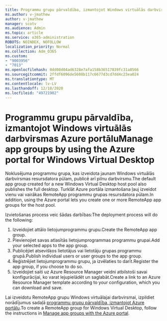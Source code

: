 ```yaml
---
title: Programmu grupu pārvaldība, izmantojot Windows virtuālās darbvirsmas Azure portālu
ms.author: v-jmathew
author: v-jmathew
manager: scotv
ms.audience: Admin
ms.topic: article
ms.service: o365-administration
ROBOTS: NOINDEX, NOFOLLOW
localization_priority: Normal
ms.collection: Adm_O365
ms.custom:
- "9003956"
- "7013"
ms.openlocfilehash: 0dd08d04ad6328e7afa158b36517839fc31a8566
ms.sourcegitcommit: 2ffdf6096de5608b117c6677d3cd7dd4c23ea024
ms.translationtype: MT
ms.contentlocale: lv-LV
ms.lasthandoff: 12/18/2020
ms.locfileid: "49721902"
---
```

# <a name="manage-app-groups-by-using-the-azure-portal-for-windows-virtual-desktop"></a><span data-ttu-id="2faaf-102">Programmu grupu pārvaldība, izmantojot Windows virtuālās darbvirsmas Azure portālu</span><span class="sxs-lookup"><span data-stu-id="2faaf-102">Manage app groups by using the Azure portal for Windows Virtual Desktop</span></span>

<span data-ttu-id="2faaf-103">Noklusējuma programmu grupa, kas izveidota jaunam Windows virtuālās darbvirsmas resursdatora pūlam, publicē arī pilnu darbvirsmu.</span><span class="sxs-lookup"><span data-stu-id="2faaf-103">The default app group created for a new Windows Virtual Desktop host pool also publishes the full desktop.</span></span> <span data-ttu-id="2faaf-104">Turklāt Azure portāla izmantošana ļauj izveidot vienu vai vairākas RemoteApp programmu grupas resursdatora pūlam.</span><span class="sxs-lookup"><span data-stu-id="2faaf-104">In addition, using the Azure portal lets you create one or more RemoteApp app groups for the host pool.</span></span>

<span data-ttu-id="2faaf-105">Izvietošanas process veic šādas darbības:</span><span class="sxs-lookup"><span data-stu-id="2faaf-105">The deployment process will do the following:</span></span>

1. <span data-ttu-id="2faaf-106">Izveidojiet attālo lietojumprogrammu grupu.</span><span class="sxs-lookup"><span data-stu-id="2faaf-106">Create the RemoteApp app group.</span></span>
2. <span data-ttu-id="2faaf-107">Pievienojiet savas atlasītās lietojumprogrammas programmu grupai.</span><span class="sxs-lookup"><span data-stu-id="2faaf-107">Add your selected apps to the app group.</span></span>
3. <span data-ttu-id="2faaf-108">Publicējiet atsevišķos lietotājus vai lietotāju grupas programmu grupā.</span><span class="sxs-lookup"><span data-stu-id="2faaf-108">Publish individual users or user groups to the app group.</span></span>
4. <span data-ttu-id="2faaf-109">Reģistrējiet lietojumprogrammu grupu, ja izvēlaties to darīt.</span><span class="sxs-lookup"><span data-stu-id="2faaf-109">Register the app group, if you choose to do so.</span></span>
5. <span data-ttu-id="2faaf-110">Izveidojiet saiti uz Azure Resource Manager veidni atbilstoši savai konfigurācijai, ko varat lejupielādēt un saglabāt.</span><span class="sxs-lookup"><span data-stu-id="2faaf-110">Create a link to an Azure Resource Manager template according to your configuration, which you can download and save.</span></span>

<span data-ttu-id="2faaf-111">Lai izveidotu RemoteApp grupu Windows virtuālajai darbvirsmai, izpildiet norādījumus sadaļā [programmu grupu pārvaldība, izmantojot Azure portālu](https://go.microsoft.com/fwlink/?linkid=2129550).</span><span class="sxs-lookup"><span data-stu-id="2faaf-111">To create a RemoteApp group for Windows Virtual Desktop, follow the instructions in [Manage app groups with the Azure portal](https://go.microsoft.com/fwlink/?linkid=2129550).</span></span>
